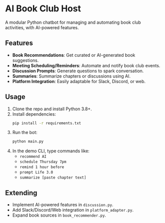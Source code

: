 # AI Book Club Host

A modular Python chatbot for managing and automating book club activities, with AI-powered features.

## Features

- **Book Recommendations**: Get curated or AI-generated book suggestions.
- **Meeting Scheduling/Reminders**: Automate and notify book club events.
- **Discussion Prompts**: Generate questions to spark conversation.
- **Summaries**: Summarize chapters or discussions using AI.
- **Platform Integration**: Easily adaptable for Slack, Discord, or web.

## Usage

1. Clone the repo and install Python 3.8+.
2. Install dependencies:  
   ```bash
   pip install -r requirements.txt
   ```
3. Run the bot:
   ```bash
   python main.py
   ```
4. In the demo CLI, type commands like:
   - `recommend AI`
   - `schedule Thursday 7pm`
   - `remind 1 hour before`
   - `prompt Life 3.0`
   - `summarize [paste chapter text]`

## Extending

- Implement AI-powered features in `discussion.py`.
- Add Slack/Discord/Web integration in `platform_adapter.py`.
- Expand book sources in `book_recommender.py`.
